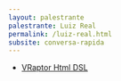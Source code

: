 ```yaml
---
layout: palestrante
palestrante: Luiz Real
permalink: /luiz-real.html
subsite: conversa-rapida
---
```


* [VRaptor Html DSL](/conversa-rapida/luiz-real-vraptor-html-dsl)
